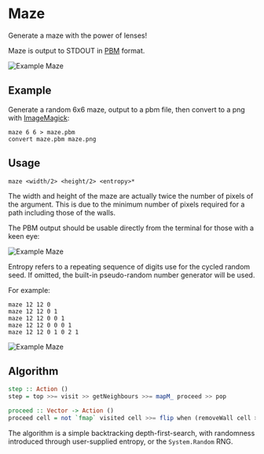 # Maze

Generate a maze with the power of lenses!

Maze is output to STDOUT in [PBM](http://en.wikipedia.org/wiki/Netpbm_format) format.

<img src="https://raw.github.com/sordina/Maze/master/images/maze.png" alt="Example Maze" />

## Example

Generate a random 6x6 maze, output to a pbm file, then convert to a png with [ImageMagick](http://www.imagemagick.org/script/index.php):

    maze 6 6 > maze.pbm
    convert maze.pbm maze.png

## Usage

    maze <width/2> <height/2> <entropy>*

The width and height of the maze are actually twice the number of pixels of the argument.
This is due to the minimum number of pixels required for a path including those of the walls.

The PBM output should be usable directly from the terminal for those with a keen eye:

<img src="https://raw.github.com/sordina/Maze/master/images/maze_pbm.png" alt="Example Maze" />

Entropy refers to a repeating sequence of digits use for the cycled random seed.
If omitted, the built-in pseudo-random number generator will be used.

For example:

    maze 12 12 0
    maze 12 12 0 1
    maze 12 12 0 0 1
    maze 12 12 0 0 0 1
    maze 12 12 0 1 0 2 1

<img src="https://raw.github.com/sordina/Maze/master/images/maze_entropy.png" alt="Example Maze" />

## Algorithm

```haskell
step :: Action ()
step = top >>= visit >> getNeighbours >>= mapM_ proceed >> pop

proceed :: Vector -> Action ()
proceed cell = not `fmap` visited cell >>= flip when (removeWall cell >> push cell >> step)
```

The algorithm is a simple backtracking depth-first-search, with randomness introduced through
user-supplied entropy, or the `System.Random` RNG.
